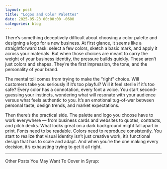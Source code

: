 ```yaml
---
layout: post
title: "Logos and Color Palettes"
date: 2025-05-23 00:00:00 -0600
categories: blog
---
```

There’s something deceptively difficult about choosing a color palette and designing a logo for a new business. At first glance, it seems like a straightforward task: select a few colors, sketch a basic mark, and apply it across your materials. But when those choices are meant to carry the weight of your business identity, the pressure builds quickly. These aren’t just colors and shapes.  They’re the first impression, the tone, and the personality of your brand.

The mental toll comes from trying to make the “right” choice. Will customers take you seriously if it’s too playful? Will it feel sterile if it’s too safe? Every color has a connotation, every font a voice. You start second-guessing your instincts, wondering what will resonate with your audience versus what feels authentic to you. It’s an emotional tug-of-war between personal taste, design trends, and market expectations.

Then there’s the practical side. The palette and logo you choose have to work everywhere — from business cards and websites to quotes, contracts, and pitch decks. What looks great on a dark background might fall apart in print. Fonts need to be readable. Colors need to reproduce consistently. You start to realize that visual identity isn’t just creative work, it’s functional design that has to scale and adapt. And when you’re the one making every decision, it’s exhausting trying to get it all right.

---

Other Posts You May Want To Cover in Syrup:
